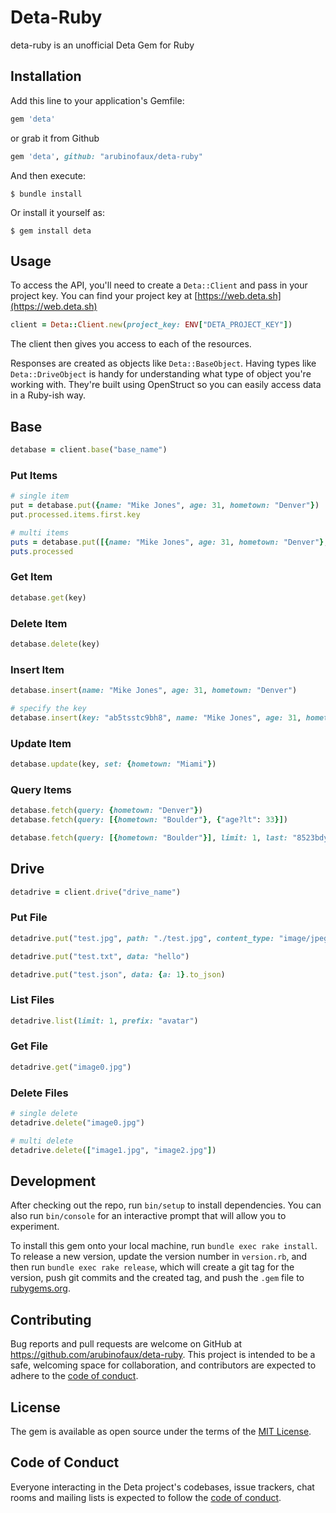 # Deta-Ruby

deta-ruby is an unofficial Deta Gem for Ruby

## Installation

Add this line to your application's Gemfile:

```ruby
gem 'deta'
```

or grab it from Github
```ruby
gem 'deta', github: "arubinofaux/deta-ruby"
```

And then execute:

    $ bundle install

Or install it yourself as:

    $ gem install deta

## Usage

To access the API, you'll need to create a `Deta::Client` and pass in your project key. You can find your project key at [https://web.deta.sh](https://web.deta.sh)

```ruby
client = Deta::Client.new(project_key: ENV["DETA_PROJECT_KEY"])
```

The client then gives you access to each of the resources.

Responses are created as objects like `Deta::BaseObject`. Having types like `Deta::DriveObject` is handy for understanding what type of object you're working with. They're built using OpenStruct so you can easily access data in a Ruby-ish way.

## Base

```ruby
detabase = client.base("base_name")
```

### Put Items

```ruby
# single item
put = detabase.put({name: "Mike Jones", age: 31, hometown: "Denver"})
put.processed.items.first.key

# multi items
puts = detabase.put([{name: "Mike Jones", age: 31, hometown: "Denver"}, {name: "Mike Dow", age: 25, hometown: "Miami"}])
puts.processed
```

### Get Item

```ruby
detabase.get(key)
```

### Delete Item

```ruby
detabase.delete(key)
```

### Insert Item

```ruby
detabase.insert(name: "Mike Jones", age: 31, hometown: "Denver")

# specify the key
detabase.insert(key: "ab5tsstc9bh8", name: "Mike Jones", age: 31, hometown: "Denver")
```

### Update Item

```ruby
detabase.update(key, set: {hometown: "Miami"})
```

### Query Items

```ruby
detabase.fetch(query: {hometown: "Denver"})
detabase.fetch(query: [{hometown: "Boulder"}, {"age?lt": 33}])

detabase.fetch(query: [{hometown: "Boulder"}], limit: 1, last: "8523bdyxlqww")
```

## Drive

```ruby
detadrive = client.drive("drive_name")
```

### Put File

```ruby
detadrive.put("test.jpg", path: "./test.jpg", content_type: "image/jpeg")

detadrive.put("test.txt", data: "hello")

detadrive.put("test.json", data: {a: 1}.to_json)
```

### List Files

```ruby
detadrive.list(limit: 1, prefix: "avatar")
```

### Get File

```ruby
detadrive.get("image0.jpg")
```

### Delete Files

```ruby
# single delete
detadrive.delete("image0.jpg")

# multi delete
detadrive.delete(["image1.jpg", "image2.jpg"])
```

## Development

After checking out the repo, run `bin/setup` to install dependencies. You can also run `bin/console` for an interactive prompt that will allow you to experiment.

To install this gem onto your local machine, run `bundle exec rake install`. To release a new version, update the version number in `version.rb`, and then run `bundle exec rake release`, which will create a git tag for the version, push git commits and the created tag, and push the `.gem` file to [rubygems.org](https://rubygems.org).

## Contributing

Bug reports and pull requests are welcome on GitHub at https://github.com/arubinofaux/deta-ruby. This project is intended to be a safe, welcoming space for collaboration, and contributors are expected to adhere to the [code of conduct](https://github.com/arubinofaux/deta-ruby/blob/main/CODE_OF_CONDUCT.md).

## License

The gem is available as open source under the terms of the [MIT License](https://opensource.org/licenses/MIT).

## Code of Conduct

Everyone interacting in the Deta project's codebases, issue trackers, chat rooms and mailing lists is expected to follow the [code of conduct](https://github.com/arubinofaux/deta-ruby/blob/main/CODE_OF_CONDUCT.md).
